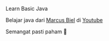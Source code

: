 Learn Basic Java 

Belajar java dari [Marcus Biel](https://marcus-biel.com/java-beginner-course/) di [Youtube](https://www.youtube.com/watch?v=grEKMHGYyns&vl=en)

Semangat pasti paham :rocket: